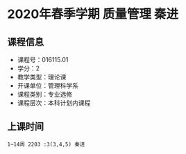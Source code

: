 # 2020年春季学期 质量管理 秦进






## 课程信息

- 课程号：016115.01
- 学分：2
- 教学类型：理论课
- 开课单位：管理科学系
- 课程类别：专业选修
- 课程层次：本科计划内课程

## 上课时间

```
1~14周 2203 :3(3,4,5) 秦进
```

